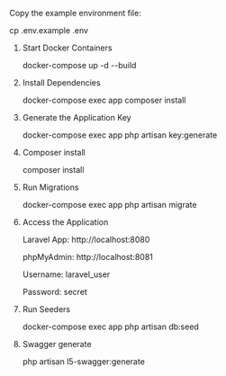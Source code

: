 Copy the example environment file:

   cp .env.example .env

1. Start Docker Containers

   docker-compose up -d --build

2. Install Dependencies

    docker-compose exec app composer install

3. Generate the Application Key

    docker-compose exec app php artisan key:generate

4. Composer install

   composer install

5. Run Migrations

    docker-compose exec app php artisan migrate

6. Access the Application

   Laravel App: http://localhost:8080

   phpMyAdmin: http://localhost:8081

   Username: laravel_user

   Password: secret

7. Run Seeders

   docker-compose exec app php artisan db:seed

8. Swagger generate

   php artisan l5-swagger:generate 
